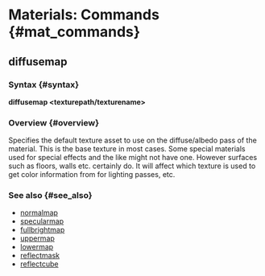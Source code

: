# Materials: Commands {#mat_commands}
## diffusemap
### Syntax {#syntax}

**diffusemap <texturepath/texturename>**

### Overview {#overview}

Specifies the default texture asset to use on the diffuse/albedo pass of
the material. This is the base texture in most cases. Some special
materials used for special effects and the like might not have one.
However surfaces such as floors, walls etc. certainly do. It will affect
which texture is used to get color information from for lighting passes,
etc.

### See also {#see_also}

-   [normalmap](normalmap)
-   [specularmap](specularmap)
-   [fullbrightmap](fullbrightmap)
-   [uppermap](uppermap)
-   [lowermap](lowermap)
-   [reflectmask](reflectmask)
-   [reflectcube](reflectcube)